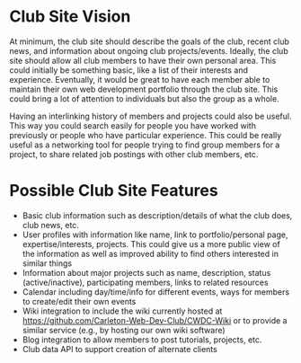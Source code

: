 # Club Site Vision
At minimum, the club site should describe the goals of the club, recent club news, and information about ongoing club projects/events. Ideally, the club site should allow all club members to have their own personal area. This could initially be something basic, like a list of their interests and experience. Eventually, it would be great to have each member able to maintain their own web development portfolio through the club site. This could bring a lot of attention to individuals but also the group as a whole. 

Having an interlinking history of members and projects could also be useful. This way you could search easily for people you have worked with previously or people who have particular experience. This could be really useful as a networking tool for people trying to find group members for a project, to share related job postings with other club members, etc.

# Possible Club Site Features
- Basic club information such as description/details of what the club does, club news, etc.
- User profiles with information like name, link to portfolio/personal page, expertise/interests, projects. This could give us a more public view of the information as well as improved ability to find others interested in similar things
- Information about major projects such as name, description, status (active/inactive), participating members, links to related resources
- Calendar including day/time/info for different events, ways for members to create/edit their own events
- Wiki integration to include the wiki currently hosted at https://github.com/Carleton-Web-Dev-Club/CWDC-Wiki or to provide a similar service (e.g., by hosting our own wiki software)
- Blog integration to allow members to post tutorials, projects, etc.
- Club data API to support creation of alternate clients
